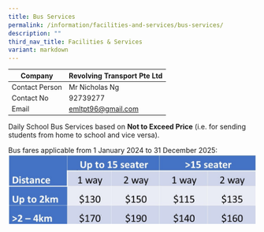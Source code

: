 ```yaml
---
title: Bus Services
permalink: /information/facilities-and-services/bus-services/
description: ""
third_nav_title: Facilities & Services
variant: markdown
---
```

| Company | Revolving Transport Pte Ltd |
|---|---|
| Contact Person | Mr Nicholas Ng |
| Contact No | 92739277 |
| Email  | [emltpt96@gmail.com](mailto:emltpt96@gmail.com)  ||
	
Daily School Bus Services based on <b>Not to Exceed Price</b> (i.e. for sending students from home to school and vice versa). 

Bus fares applicable from 1 January 2024 to 31 December 2025:
![](/images/schbuscost.jpg)